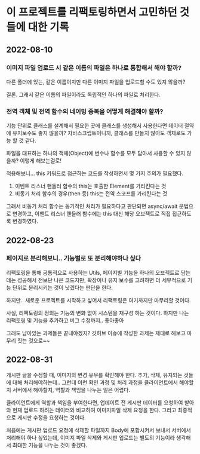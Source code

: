 # 이 프로젝트를 리팩토링하면서 고민하던 것들에 대한 기록

## 2022-08-10

### 이미지 파일 업로드 시 같은 이름의 파일은 하나로 통합해서 해야 할까?

다른 폴더에 있는, 같은 이름이지만 다른 이미지 파일을 업로드할 수도 있지 않을까?

결론. 그래서 같은 이름의 파일이라도 독립적인 하나의 파일로 처리한다.

### 전역 객체 및 전역 함수의 네이밍 중복을 어떻게 해결해야 할까?

기능 단위로 클래스를 설계해서 필요한 곳에 클래스를 생성해서 사용한다면 데이터 절약에 유지보수도 좋지 않을까? 자바스크립트이니까, 클래스를 만들지 않아도 객체로도 가능 할 것 같다.

파일을 대표하는 하나의 객체(Object)에 변수나 함수를 모두 담아서 사용할 수 있지 않을까? 이렇게 해보는걸로!

적용해보니... this 키워드로 접근하는 코드를 작성하면서 몇 가지 주의가 필요했다.

1. 이벤트 리스너 핸들러 함수의 this는 호출한 Element를 가리킨다는 것
2. 비동기 처리 함수의 경우(then 등) this는 전역 스코프를 가리킨다는 것

그래서 비동기 처리 함수는 동기적인 처리가 필요하다고 판단되면 async/await 문법으로
변경하고, 이벤트 리스너 핸들러 함수에는 this 대신 해당 오브젝트로 직접 접근하도록
변경하였다.

## 2022-08-23

### 페이지로 분리해보니.. 기능별로 또 분리해야하나 싶다

리팩토링을 통해 공통적으로 사용하는 Utils,  페이지별 기능을 하나의 오브젝트로 담는데는 성공해서 전보단 나은 코드지만,
확장이나 유지 보수를 고려하면 더 세부적으로 기능 단위로 분리시키는 것이 낫겠다는 판단을 한다.

하지만.. 새로운 프로젝트를 시작하고 싶어서 리팩토링은 여기까지만 마무리할 것이다.

사실, 리팩토링의 정의는 기능의 변화 없이 시스템을 재구성 하는 것이다.
하지만 나는 리팩토링 및 기능을 추가하고 버그 수정까지.. 좋아좋아

그래도 남아있는 과제들은 끝내야겠지? 깃허브 이슈에 작성한 과제는 제대로 해보고 마무리 짓는 것으로~~

## 2022-08-31

게시판 글을 수정할 때, 이미지의 변경 유무를 확인해야 한다. 추가, 삭제, 유지되는 것들에 대해 처리해야하는데..
그런데 이런 확인 과정 및 처리 과정을 클라이언트에서 해야할지 서버에서 해야할지, 역할과 책임을 나누는 일은 어렵다.

클라이언트에게 역할과 책임을 부여한다면, 업데이트 전 게시판 데이터를 요청하여 받아와 현재 업로드 하려는 데이터와
비교하여 이미지파일 삭제 요청을 한다. 그리고 최종적으로 게시판 수정을 요청하는 것이다.

처음에는 게시판 업로드 요청에 삭제할 파일까지 Body에 포함시켜서 보내서 서버에서 처리해야 하나 싶었는데,
이미지 파일 삭제와 게시판 업로드는 별도의 기능이라 생각해서 최대한 기능을 나누는 것이 좋겠다.
